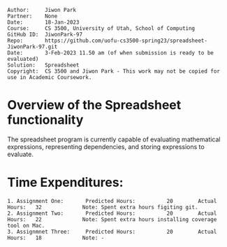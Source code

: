 ﻿```
Author:     Jiwon Park
Partner:    None
Date:       18-Jan-2023
Course:     CS 3500, University of Utah, School of Computing
GitHub ID:  JiwonPark-97
Repo:       https://github.com/uofu-cs3500-spring23/spreadsheet-JiwonPark-97.git
Date:       3-Feb-2023 11.50 am (of when submission is ready to be evaluated)
Solution:   Spreadsheet
Copyright:  CS 3500 and Jiwon Park - This work may not be copied for use in Academic Coursework.
```

# Overview of the Spreadsheet functionality

The spreadsheet program is currently capable of evaluating mathematical expressions, representing dependencies, and storing expressions to evaluate. 

# Time Expenditures:

    1. Assignment One:       Predicted Hours:          20        Actual Hours:   32             Note: Spent extra hours figiting git.
    2. Assignment Two:       Predicted Hours:          20        Actual Hours:   22             Note: Spent extra hours installing coverage tool on Mac.
    3. Assignmnet Three:     Predicted Hours:          20        Actual Hours:   18             Note: -